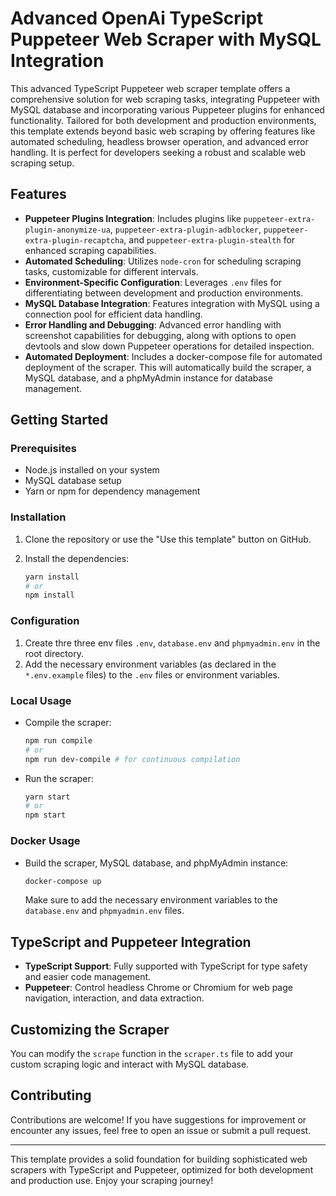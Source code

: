 # Advanced OpenAi TypeScript Puppeteer Web Scraper with MySQL Integration

This advanced TypeScript Puppeteer web scraper template offers a comprehensive solution for web scraping tasks, integrating Puppeteer with MySQL database and incorporating various Puppeteer plugins for enhanced functionality. Tailored for both development and production environments, this template extends beyond basic web scraping by offering features like automated scheduling, headless browser operation, and advanced error handling. It is perfect for developers seeking a robust and scalable web scraping setup.

## Features

- **Puppeteer Plugins Integration**: Includes plugins like `puppeteer-extra-plugin-anonymize-ua`, `puppeteer-extra-plugin-adblocker`, `puppeteer-extra-plugin-recaptcha`, and `puppeteer-extra-plugin-stealth` for enhanced scraping capabilities.
- **Automated Scheduling**: Utilizes `node-cron` for scheduling scraping tasks, customizable for different intervals.
- **Environment-Specific Configuration**: Leverages `.env` files for differentiating between development and production environments.
- **MySQL Database Integration**: Features integration with MySQL using a connection pool for efficient data handling.
- **Error Handling and Debugging**: Advanced error handling with screenshot capabilities for debugging, along with options to open devtools and slow down Puppeteer operations for detailed inspection.
- **Automated Deployment**: Includes a docker-compose file for automated deployment of the scraper. This will automatically build the scraper, a MySQL database, and a phpMyAdmin instance for database management.

## Getting Started

### Prerequisites

- Node.js installed on your system
- MySQL database setup
- Yarn or npm for dependency management

### Installation

1. Clone the repository or use the "Use this template" button on GitHub.
2. Install the dependencies:

    ```sh
    yarn install
    # or
    npm install
    ```

### Configuration

1. Create thre three env files `.env`, `database.env` and `phpmyadmin.env` in the root directory.
2. Add the necessary environment variables (as declared in the `*.env.example` files) to the `.env` files or environment variables.

### Local Usage

- Compile the scraper:

    ```sh
    npm run compile
    # or
    npm run dev-compile # for continuous compilation
    ```

- Run the scraper:

    ```sh
    yarn start
    # or
    npm start
    ```

### Docker Usage

- Build the scraper, MySQL database, and phpMyAdmin instance:

    ```sh
    docker-compose up
    ```
    Make sure to add the necessary environment variables to the `database.env` and `phpmyadmin.env` files.

## TypeScript and Puppeteer Integration

- **TypeScript Support**: Fully supported with TypeScript for type safety and easier code management.
- **Puppeteer**: Control headless Chrome or Chromium for web page navigation, interaction, and data extraction.

## Customizing the Scraper

You can modify the `scrape` function in the `scraper.ts` file to add your custom scraping logic and interact with MySQL database.

## Contributing

Contributions are welcome! If you have suggestions for improvement or encounter any issues, feel free to open an issue or submit a pull request.

---

This template provides a solid foundation for building sophisticated web scrapers with TypeScript and Puppeteer, optimized for both development and production use. Enjoy your scraping journey!